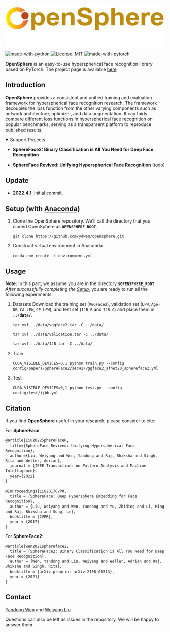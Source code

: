 <div align="center">
  <img src="assets/opensphere_logo.png" width="500"/>
</div>

[![made-with-python](https://img.shields.io/badge/Made%20with-Python-red.svg)](#python)
[![License: MIT](https://img.shields.io/badge/License-MIT-yellow.svg)](https://opensource.org/licenses/MIT)
[![made-with-pytorch](https://img.shields.io/badge/Make%20with-Pytorch-brightgreen)](https://pytorch.org/)

**OpenSphere** is an easy-to-use hyperspherical face recognition library based on PyTorch. The project page is available [here](https://opensphere.world/).

## Introduction
**OpenSphere** provides a consistent and unified training and evaluation framework for hyperspherical face recognition research. The framework decouples the loss function from the other varying components such as network architecture, optimizer, and data augmentation. It can fairly compare different loss functions in hyperspherical face recognition on popular benchmarks, serving as a transparaent platform to reproduce published results.


<details open>
<summary>Support Projects</summary>

- **SphereFace2: Binary Classification is All You Need for Deep Face Recognition**

- **SphereFace Revived: Unifying Hyperspherical Face Recognition** (todo)
  
</details>



## Update
- **2022.4.1**: initial commit.


## Setup (with [Anaconda](https://www.anaconda.com/))
1. Clone the OpenSphere repository. We'll call the directory that you cloned OpenSphere as **`OPENSPHERE_ROOT`**.

    ```Shell
    git clone https://github.com/ydwen/opensphere.git
    ```

2. Construct virtual environment in Anaconda

    ```Shell
    conda env create -f environment.yml
    ```

## Usage
**Note:** In this part, we assume you are in the directory **`$OPENSPHERE_ROOT`**
*After successfully completing the [Setup](#setup)*, you are ready to run all the following experiments.

1. Datasets
Download the training set (`VGGFace2`), validation set (`LFW`, `Age-DB`, `CA-LFW`, `CP-LFW`), and test set (`IJB-B` and `IJB-C`) and place them in **`../data/`**.

	```Shell
	tar xvf ../data/vggface2.tar -C ../data/ 
	```
  
	```Shell
	tar xvf ../data/validation.tar -C ../data/ 
	```
  
	```Shell
	tar xvf ../data/IJB.tar -C ../data/
	```


2. Train

	```Shell
	CUDA_VISIBLE_DEVICES=0,1 python train.py --config config/papers/SphereFace2/sec41/vggface2_sfnet20_sphereface2.yml
	```

3. Test
	```Shell
	CUDA_VISIBLE_DEVICES=0,1 python test.py --config config/test/ijbb.yml
	```


## Citation

If you find **OpenSphere** useful in your research, please consider to cite:

For **SphereFace**:

  	@article{Liu2022SphereFaceR,
	  title={SphereFace Revived: Unifying Hyperspherical Face Recognition},
	  author={Liu, Weiyang and Wen, Yandong and Raj, Bhiksha and Singh, Rita and Weller, Adrian},
	  journal = {IEEE Transactions on Pattern Analysis and Machine Intelligence},
	  year={2022}
	}
	
	@InProceedings{Liu2017CVPR,
	  title = {SphereFace: Deep Hypersphere Embedding for Face Recognition},
	  author = {Liu, Weiyang and Wen, Yandong and Yu, Zhiding and Li, Ming and Raj, Bhiksha and Song, Le},
	  booktitle = {CVPR},
	  year = {2017}
	}
	
      
For **SphereFace2**:
  
	@article{wen2021sphereface2,
	  title = {SphereFace2: Binary Classification is All You Need for Deep Face Recognition},
	  author = {Wen, Yandong and Liu, Weiyang and Weller, Adrian and Raj, Bhiksha and Singh, Rita},
	  booktitle = {arXiv preprint arXiv:2108.01513},
	  year = {2021}
	}
	
	

## Contact

  [Yandong Wen](https://ydwen.github.io) and [Weiyang Liu](https://wyliu.com)

  Questions can also be left as issues in the repository. We will be happy to answer them.

